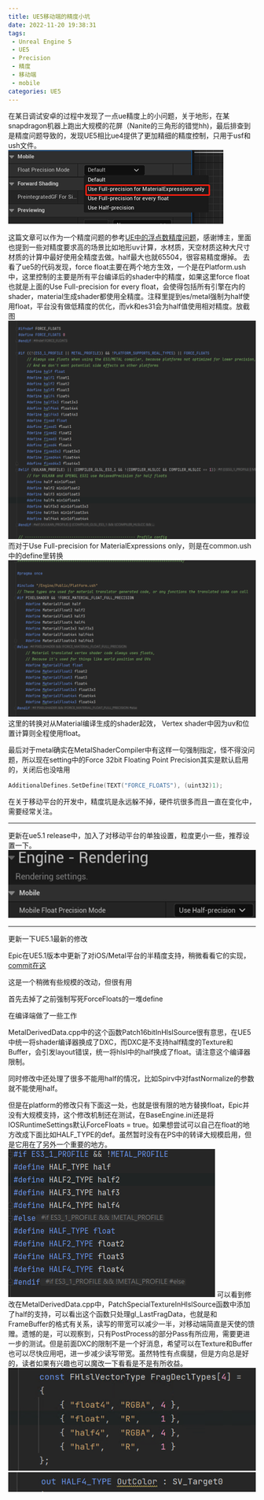```yaml
---
title: UE5移动端的精度小坑
date: 2022-11-20 19:38:31
tags:
 - Unreal Engine 5
 - UE5
 - Precision
 - 精度
 - 移动端
 - mobile
categories: UE5
---
```

在某日调试安卓的过程中发现了一点ue精度上的小问题，关于地形，在某snapdragon机器上跑出大规模的花屏（Nanite的三角形的错觉hh)，最后排查到是精度问题导致的，发现UE5相比ue4提供了更加精细的精度控制，只用于usf和ush文件。
![1](UE5移动端的精度小坑/1.png)
<!-- more -->
这篇文章可以作为一个精度问题的参考[UE中的浮点数精度问题](https://zhuanlan.zhihu.com/p/440619745)，感谢博主，里面也提到一些对精度要求高的场景比如地形uv计算，水材质，天空材质这种大尺寸材质的计算中最好使用全精度去做。half最大也就65504，很容易精度爆掉。
去看了ue5的代码发现，force float主要在两个地方生效，一个是在Platform.ush中，这里控制的主要是所有平台编译后的shader中的精度，如果这里force float也就是上面的Use Full-precision for every float，会使得包括所有引擎在内的shader，material生成shader都使用全精度。注释里提到es/metal强制为half使用float，平台没有做低精度的优化，而vk和es31会为half值使用相对精度。放截图
![2](UE5移动端的精度小坑/2.png)
而对于Use Full-precision for MaterialExpressions only，则是在common.ush中的define里转换
![3](UE5移动端的精度小坑/3.png)
这里的转换对从Material编译生成的shader起效， Vertex shader中因为uv和位置计算则全程使用float。

最后对于metal确实在MetalShaderCompiler中有这样一句强制指定，怪不得没问题，所以现在setting中的Force 32bit Floating Point Precision其实是默认启用的，关闭后也没啥用
```C++
AdditionalDefines.SetDefine(TEXT("FORCE_FLOATS"), (uint32)1);
```
在关于移动平台的开发中，精度坑是永远躲不掉，硬件坑很多而且一直在变化中，需要经常关注。

--- 

更新在ue5.1 release中，加入了对移动平台的单独设置，粒度更小一些，推荐设置一下。
![4](UE5移动端的精度小坑/4.png)

---
更新一下UE5.1最新的修改

Epic在UE5.1版本中更新了对iOS/Metal平台的半精度支持，稍微看看它的实现，[commit在这](https://github.com/EpicGames/UnrealEngine/commit/4e14e3f3864a994379da51567791966597629589#diff-5963bff9ef52bec27f0a28bf16791d7b93d16018199341055438477f1fe14b17)

这是一个稍微有些规模的改动，但很有用

首先去掉了之前强制写死ForceFloats的一堆define

在编译端做了一些工作

MetalDerivedData.cpp中的这个函数Patch16bitInHlslSource很有意思，在UE5中统一将shader编译器换成了DXC，而DXC是不支持half精度的Texture和Buffer，会引发layout错误，统一将hlsl中的half换成了float。请注意这个编译器限制。

同时修改中还处理了很多不能用half的情况，比如Spirv中对fastNormalize的参数就不能使用half。

但是在platform的修改只有下面这一处，也就是很有限的地方替换float，Epic并没有大规模支持，这个修改机制还在测试，在BaseEngine.ini还是将IOSRuntimeSettings默认ForceFloats = true。如果想尝试可以自己在float的地方改成下面比如HALF_TYPE的def。虽然暂时没有在PS中的转译大规模启用，但是它用在了另外一个重要的地方。
![5](UE5移动端的精度小坑/5.png)
可以看到修改在MetalDerivedData.cpp中，PatchSpecialTextureInHlslSource函数中添加了half的支持，可以看出这个函数只处理gl_LastFragData，也就是和FrameBuffer的格式有关系，读写的带宽可以减少一半，对移动端简直是天使的馈赠。遗憾的是，可以观察到，只有PostProcess的部分Pass有所应用，需要更进一步的测试。但是前面DXC的限制不是一个好消息，希望可以在Texture和Buffer也可以尽快应用吧，进一步减少读写带宽。虽然特性有点瘸腿，但是方向总是好的，读者如果有兴趣也可以魔改一下看看是不是有所收益。
![5](UE5移动端的精度小坑/6.png)
![5](UE5移动端的精度小坑/7.png)